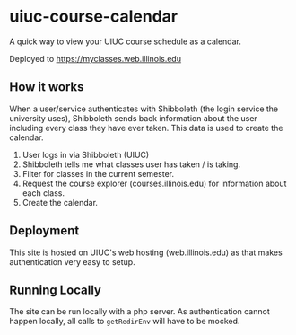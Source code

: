 # uiuc-course-calendar
A quick way to view your UIUC course schedule as a calendar.

Deployed to https://myclasses.web.illinois.edu

## How it works
When a user/service authenticates with Shibboleth (the login service the university uses), Shibboleth sends back information about the user including every class they have ever taken. This data is used to create the calendar.

1. User logs in via Shibboleth (UIUC)
2. Shibboleth tells me what classes user has taken / is taking.
3. Filter for classes in the current semester.
4. Request the course explorer (courses.illinois.edu) for information about each class.
5. Create the calendar.

## Deployment
This site is hosted on UIUC's web hosting (web.illinois.edu) as that makes authentication very easy to setup.

## Running Locally
The site can be run locally with a php server. As authentication cannot happen locally, all calls to `getRedirEnv` will have to be mocked.
